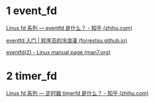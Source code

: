 # 1 event_fd

[Linux fd 系列 — eventfd 是什么？ - 知乎 (zhihu.com)](https://zhuanlan.zhihu.com/p/393748176)

[eventfd 入门 | 程序员的冷浪漫 (forrestsu.github.io)](https://forrestsu.github.io/posts/linux/eventfd-introduction/)

[eventfd(2) - Linux manual page (man7.org)](https://www.man7.org/linux/man-pages/man2/eventfd.2.html)
# 2 timer_fd

[Linux fd 系列 — 定时器 timerfd 是什么？ - 知乎 (zhihu.com)](https://zhuanlan.zhihu.com/p/409434419)

